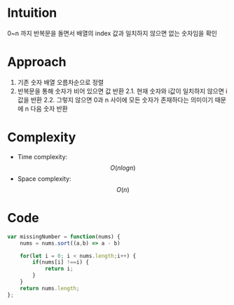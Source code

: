 # Intuition

0~n 까지 반복문을 돌면서 배열의 index 값과 일치하지 않으면 없는 숫자임을 확인

# Approach
1. 기존 숫자 배열 오름차순으로 정렬
2. 반복문을 통해 숫자가 비어 있으면 값 반환
  2.1. 현재 숫자와 i값이 일치하지 않으면 i 값을 반환
  2.2. 그렇지 않으면 0과 n 사이에 모든 숫자가 존재하다는 의미이기 때문에 n 다음 숫자 반환


# Complexity
- Time complexity: $$O(nlogn)$$
- Space complexity: $$O(n)$$

# Code
```js
var missingNumber = function(nums) {
    nums = nums.sort((a,b) => a - b)

    for(let i = 0; i < nums.length;i++) {
        if(nums[i] !==i) {
            return i;
        }
    }
    return nums.length;
};
```